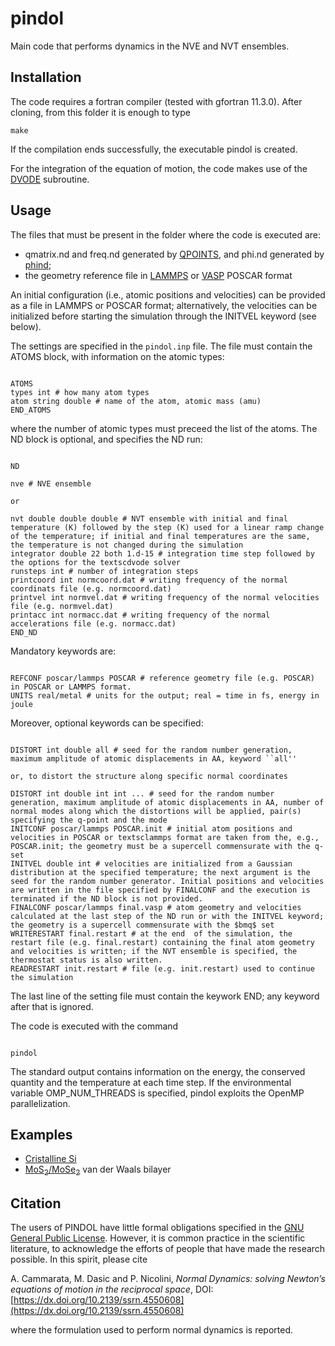 # pindol

Main code that performs dynamics in the NVE and NVT ensembles. 

## Installation

The code requires a fortran compiler (tested with gfortran 11.3.0). After cloning, from this folder it is enough to type

`make`

If the compilation ends successfully, the executable pindol is created.

For the integration of the equation of motion, the code makes use of the [DVODE](https://computing.llnl.gov/sites/default/files/dvode.f) subroutine.


## Usage

The files that must be present in the folder where the code is executed are:

- qmatrix.nd and freq.nd generated by [QPOINTS](https://github.com/acammarat/phtools/tree/main/qpoints), and phi.nd generated by [phind](https://github.com/acammarat/pindol/tree/main/phind);
- the geometry reference file in [LAMMPS](https://www.lammps.org) or [VASP](https://www.vasp.at) POSCAR format

An initial configuration (i.e., atomic positions and velocities) can be provided as a file in LAMMPS or POSCAR format; alternatively, the velocities can be initialized before starting the simulation through the INITVEL keyword (see below).

The settings are specified in the `pindol.inp` file. The file must contain the ATOMS block, with information on the atomic types:

```

ATOMS
types int # how many atom types
atom string double # name of the atom, atomic mass (amu)
END_ATOMS

```

where the number of atomic types must preceed the list of the atoms. The ND block is optional, and specifies the ND run:

```

ND

nve # NVE ensemble

or

nvt double double double # NVT ensemble with initial and final temperature (K) followed by the step (K) used for a linear ramp change of the temperature; if initial and final temperatures are the same, the temperature is not changed during the simulation
integrator double 22 both 1.d-15 # integration time step followed by the options for the textscdvode solver
runsteps int # number of integration steps
printcoord int normcoord.dat # writing frequency of the normal coordinats file (e.g. normcoord.dat)
printvel int normvel.dat # writing frequency of the normal velocities file (e.g. normvel.dat)
printacc int normacc.dat # writing frequency of the normal accelerations file (e.g. normacc.dat)
END_ND
```

Mandatory keywords are:

```

REFCONF poscar/lammps POSCAR # reference geometry file (e.g. POSCAR) in POSCAR or LAMMPS format.
UNITS real/metal # units for the output; real = time in fs, energy in joule

```

Moreover, optional keywords can be specified:

```

DISTORT int double all # seed for the random number generation, maximum amplitude of atomic displacements in AA, keyword ``all''

or, to distort the structure along specific normal coordinates

DISTORT int double int int ... # seed for the random number generation, maximum amplitude of atomic displacements in AA, number of normal modes along which the distortions will be applied, pair(s) specifying the q-point and the mode
INITCONF poscar/lammps POSCAR.init # initial atom positions and velocities in POSCAR or textsclammps format are taken from the, e.g., POSCAR.init; the geometry must be a supercell commensurate with the q-set
INITVEL double int # velocities are initialized from a Gaussian distribution at the specified temperature; the next argument is the seed for the random number generator. Initial positions and velocities are written in the file specified by FINALCONF and the execution is terminated if the ND block is not provided.
FINALCONF poscar/lammps final.vasp # atom geometry and velocities calculated at the last step of the ND run or with the INITVEL keyword; the geometry is a supercell commensurate with the $bmq$ set
WRITERESTART final.restart # at the end  of the simulation, the restart file (e.g. final.restart) containing the final atom geometry and velocities is written; if the NVT ensemble is specified, the thermostat status is also written.
READRESTART init.restart # file (e.g. init.restart) used to continue the simulation
```

The last line of the setting file must contain the keywork END; any keyword after that is ignored.

The code is executed with the command

```

pindol

```

The standard output contains information on the energy, the conserved quantity and the temperature at each time step. If the environmental variable OMP_NUM_THREADS is specified, pindol exploits the OpenMP parallelization.

## Examples

- [Cristalline Si](https://github.com/acammarat/pindol/tree/main/pindol/examples/si)
- [MoS<sub>2</sub>/MoSe<sub>2</sub>](https://github.com/acammarat/pindol/tree/main/pindol/examples/msmse) van der Waals bilayer

## Citation

The users of PINDOL have little formal obligations specified in the [GNU General Public License](https://www.gnu.org/licenses/old-licenses/gpl-2.0.txt).
However, it is common practice in the scientific literature, to acknowledge the efforts of people that have made the research possible.
In this spirit, please cite

A. Cammarata, M. Dasic and P. Nicolini, *Normal Dynamics: solving Newton’s equations of motion in the reciprocal space*, DOI: [https://dx.doi.org/10.2139/ssrn.4550608](https://dx.doi.org/10.2139/ssrn.4550608)

where the formulation used to perform normal dynamics is reported.


